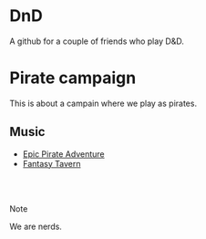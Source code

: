 # DnD

A github for a couple of friends who play D&D.

# Pirate campaign

This is about a campain where we play as pirates.

## Music
 + [Epic Pirate Adventure](https://www.youtube.com/watch?v=LqVXs4enyG4&t=2s)
 + [Fantasy Tavern](https://www.youtube.com/watch?v=wLlovxa3VJ0)

<br><br>

> [!NOTE]
> We are nerds.